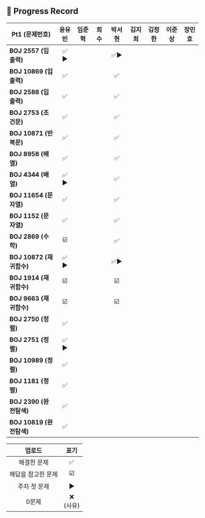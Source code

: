 ## 📍 Progress Record
| **Pt1 (문제번호)**   | **윤유빈** | **임준혁** | **희수** | **박서현** | **김지희** | **김정한** | **이준상** | **장민호** |
|------------------|:-------:|:-------:|:------:|:-------:|:-------:|:-------:|:-------:|:-------:|
| **BOJ 2557 (입출력)** |  ✅ ▶️   |         |        |    ✅▶️   |         |         |         |         |
| **BOJ 10869 (입출력)** |    ✅    |         |        |    ✅    |         |         |         |         |
| **BOJ 2588 (입출력)** |    ✅    |         |        |    ✅    |         |         |         |         |
| **BOJ 2753 (조건문)** |    ✅    |         |        |    ✅    |         |         |         |         |
| **BOJ 10871 (반복문)** |    ✅    |         |        |    ✅    |         |         |         |         |
| **BOJ 8958 (배열)** |    ✅    |         |        |    ✅    |         |         |         |         |
| **BOJ 4344 (배열)** |  ✅ ▶️   |         |        |    ✅    |         |         |         |         |
| **BOJ 11654 (문자열)** |    ✅    |         |        |    ✅    |         |         |         |         |
| **BOJ 1152 (문자열)** |    ✅    |         |        |    ✅    |         |         |         |         |
| **BOJ 2869 (수학)** |   ☑️    |         |        |    ✅    |         |         |         |         |
| **BOJ 10872 (재귀함수)** |  ✅ ▶️   |         |        |    ✅▶️   |         |         |         |         |
| **BOJ 1914 (재귀함수)** |   ☑️    |         |        |    ☑️    |         |         |         |         |
| **BOJ 9663 (재귀함수)** |   ☑️    |         |        |    ☑️    |         |         |         |         |
| **BOJ 2750 (정렬)** |    ✅    |         |        |         |         |         |         |         |
| **BOJ 2751 (정렬)** |  ✅ ▶️   |         |        |         |         |         |         |         |
| **BOJ 10989 (정렬)** |    ✅    |         |        |         |         |         |         |         |
| **BOJ 1181 (정렬)** |    ✅    |         |        |         |         |         |         |         |
| **BOJ 2390 (완전탐색)** |    ✅    |         |        |         |         |         |         |         |
| **BOJ 10819 (완전탐색)** |   ✅     |         |        |         |         |         |         |         |



|    업로드     |     표기      |
|:----------:|:-----------:|
|   해결한 문제   |      ✅      |
| 해답을 참고한 문제 |     ☑️      |
|  주차 첫 문제   |     ▶️     |
|    0문제     | ❌ <br/>(사유) |



